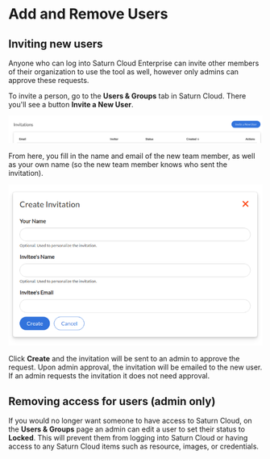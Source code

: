 # Add and Remove Users


## Inviting new users

Anyone who can log into Saturn Cloud Enterprise can invite other members of their organization to use the tool as well, however only admins can approve these requests.

To invite a person, go to the **Users & Groups** tab in Saturn Cloud. There you'll see a button **Invite a New User**.

<img src="/images/docs/users2.png" alt="Screenshot of Saturn Cloud Users page, showing Invite New User at top right" class="doc-image">

From here, you fill in the name and email of the new team member, as well as your own name (so the new team member knows who sent the invitation).

<img src="/images/docs/invite-user.png" alt="Screenshot of Saturn Cloud Create Invitation form" class="doc-image">

Click **Create** and the invitation will be sent to an admin to approve the request. Upon admin approval, the invitation will be emailed to the new user. If an admin requests the invitation it does not need approval.

## Removing access for users (admin only)

If you would no longer want someone to have access to Saturn Cloud, on the **Users & Groups** page an admin can edit a user to set their status to **Locked**. This will prevent them from logging into Saturn Cloud or having access to any Saturn Cloud items such as resource, images, or credentials.